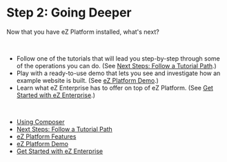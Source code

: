 # Step 2: Going Deeper

Now that you have eZ Platform installed, what's next?

 

-   Follow one of the tutorials that will lead you step-by-step through some of the operations you can do.
    (See [Next Steps: Follow a Tutorial Path](Next_Steps:_Follow_a_Tutorial_Path).)
-   Play with a ready-to-use demo that lets you see and investigate how an example website is built.
    (See [eZ Platform Demo](eZ_Platform_Demo).)
-   Learn what eZ Enterprise has to offer on top of eZ Platform.
    (See [Get Started with eZ Enterprise](Get_Started_with_eZ_Enterprise).)

 

-   [Using Composer](Using_Composer)
-   [Next Steps: Follow a Tutorial Path](Next_Steps:_Follow_a_Tutorial_Path)
-   [eZ Platform Features](eZ_Platform_Features)
-   [eZ Platform Demo](eZ_Platform_Demo)
-   [Get Started with eZ Enterprise](Get_Started_with_eZ_Enterprise)


